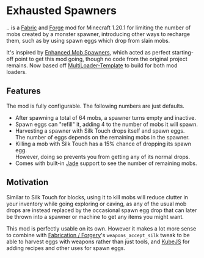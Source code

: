 # Exhausted Spawners

.. is a [Fabric] and [Forge] mod for Minecraft 1.20.1 for limiting the number
of mobs created by a monster spawner, introducing other ways to recharge them,
such as by using spawn eggs which drop from slain mobs.

It's inspired by [Enhanced Mob Spawners], which acted as perfect starting-off
point to get this mod going, though no code from the original project remains.
Now based off [MultiLoader-Template] to build for both mod loaders.

## Features

The mod is fully configurable. The following numbers are just defaults.

- After spawning a total of 64 mobs, a spawner turns empty and inactive.
- Spawn eggs can "refill" it, adding 4 to the number of mobs it will spawn.
- Harvesting a spawner with Silk Touch drops itself and spawn eggs.  
  The number of eggs depends on the remaining mobs in the spawner.
- Killing a mob with Silk Touch has a 15% chance of dropping its spawn egg.  
  However, doing so prevents you from getting any of its normal drops.
- Comes with built-in [Jade] support to see the number of remaining mobs.

## Motivation

Similar to Silk Touch for blocks, using it to kill mobs will reduce clutter in
your inventory while going exploring or caving, as any of the usual mob drops
are instead replaced by the occasional spawn egg drop that can later be thrown
into a spawner or machine to get any items you might want.

This mod is perfectly usable on its own. However it makes a lot more sense to
combine with [Fabrication / Forgery]'s `weapons_accept_silk` tweak to be able
to harvest eggs with weapons rather than just tools, and [KubeJS] for adding
recipes and other uses for spawn eggs.

[Fabric]: https://fabricmc.net/
[Forge]: https://github.com/MinecraftForge/MinecraftForge
[Enhanced Mob Spawners]: https://github.com/andersblomqvist/enhanced-mob-spawners
[MultiLoader-Template]: https://github.com/jaredlll08/MultiLoader-Template

[Jade]: https://github.com/Snownee/Jade
[Fabrication / Forgery]: https://github.com/FalsehoodMC/Fabrication
[KubeJS]: https://github.com/KubeJS-Mods/KubeJS
